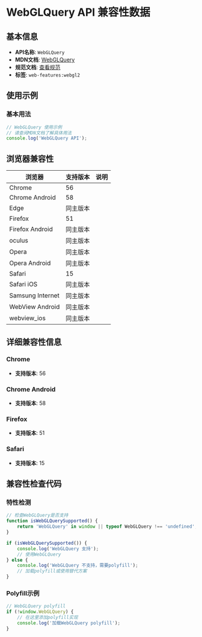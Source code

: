 # WebGLQuery API 兼容性数据

## 基本信息

- **API名称**: `WebGLQuery`
- **MDN文档**: [WebGLQuery](https://developer.mozilla.org/docs/Web/API/WebGLQuery)
- **规范文档**: [查看规范](https://registry.khronos.org/webgl/specs/latest/2.0/#3.2)
- **标签**: `web-features:webgl2`

## 使用示例

### 基本用法

```javascript
// WebGLQuery 使用示例
// 请查阅MDN文档了解具体用法
console.log('WebGLQuery API');
```

## 浏览器兼容性

| 浏览器 | 支持版本 | 说明 |
|--------|----------|------|
| Chrome | 56 |  |
| Chrome Android | 58 |  |
| Edge | 同主版本 |  |
| Firefox | 51 |  |
| Firefox Android | 同主版本 |  |
| oculus | 同主版本 |  |
| Opera | 同主版本 |  |
| Opera Android | 同主版本 |  |
| Safari | 15 |  |
| Safari iOS | 同主版本 |  |
| Samsung Internet | 同主版本 |  |
| WebView Android | 同主版本 |  |
| webview_ios | 同主版本 |  |

## 详细兼容性信息

### Chrome

- **支持版本**: 56

### Chrome Android

- **支持版本**: 58

### Firefox

- **支持版本**: 51

### Safari

- **支持版本**: 15

## 兼容性检查代码

### 特性检测

```javascript
// 检查WebGLQuery是否支持
function isWebGLQuerySupported() {
    return 'WebGLQuery' in window || typeof WebGLQuery !== 'undefined';
}

if (isWebGLQuerySupported()) {
    console.log('WebGLQuery 支持');
    // 使用WebGLQuery
} else {
    console.log('WebGLQuery 不支持，需要polyfill');
    // 加载polyfill或使用替代方案
}
```

### Polyfill示例

```javascript
// WebGLQuery polyfill
if (!window.WebGLQuery) {
    // 在这里添加polyfill实现
    console.log('加载WebGLQuery polyfill');
}
```

